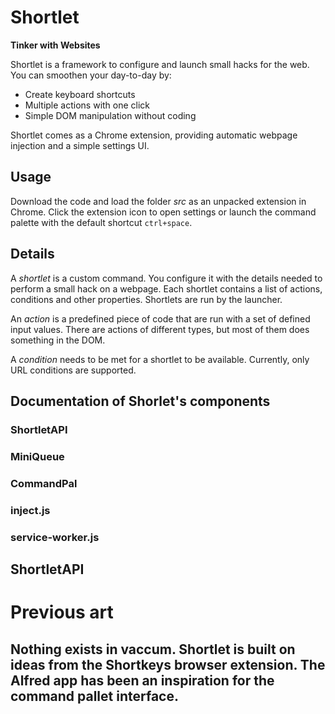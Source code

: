 # Shortlet

**Tinker with Websites**

Shortlet is a framework to configure and launch small hacks for the web. You can smoothen your day-to-day by: 

- Create keyboard shortcuts
- Multiple actions with one click
- Simple DOM manipulation without coding

Shortlet comes as a Chrome extension, providing automatic webpage injection and a simple settings UI.

## Usage

Download the code and load the folder _src_ as an unpacked extension in Chrome.
Click the extension icon to open settings or launch the command palette with the default shortcut `ctrl+space`.

## Details

A _shortlet_ is a custom command. You configure it with the details needed to perform a small hack on a webpage. Each shortlet contains a list of actions, conditions and other properties. Shortlets are run by the launcher.

An _action_ is a predefined piece of code that are run with a set of defined input values. There are actions of different types, but most of them does something in the DOM. 

A _condition_ needs to be met for a shortlet to be available. Currently, only URL conditions are supported. 

## Documentation of Shorlet's components

### ShortletAPI

### MiniQueue

### CommandPal

### inject.js

### service-worker.js

## ShortletAPI

# Previous art
Nothing exists in vaccum. Shortlet is built on ideas from the Shortkeys browser extension. The Alfred app has been an inspiration for the command pallet interface. 
- 